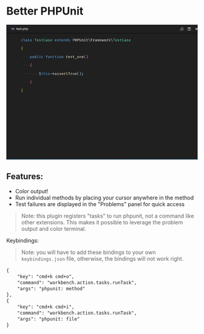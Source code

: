 # Better PHPUnit

![Demo GIF](demo.gif)

## Features:
- Color output!
- Run individual methods by placing your cursor anywhere in the method
- Test failures are displayed in the "Problems" panel for quick access

> Note: this plugin registers "tasks" to run phpunit, not a command like other extensions. This makes it possible to leverage the problem output and color terminal.

Keybindings:
> Note: you will have to add these bindings to your own `keybindings.json` file, otherwise, the bindings will not work right.
```
{
    "key": "cmd+k cmd+o",
    "command": "workbench.action.tasks.runTask",
    "args": "phpunit: method"
},
{
    "key": "cmd+k cmd+i",
    "command": "workbench.action.tasks.runTask",
    "args": "phpunit: file"
}
```